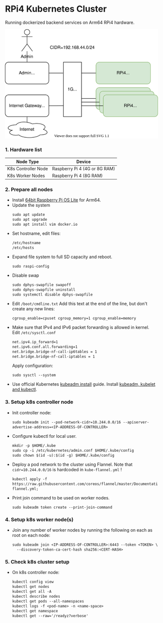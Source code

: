 # RPi4 Kubernetes Cluster 
Running dockerized backend services on Arm64 RPi4 hardware.

![architecture](docs/architecture.svg)

### 1. Hardware list
| Node Type           | Device                        |
|---------------------|-------------------------------|
| K8s Controller Node | Raspberry Pi 4 (4G or 8G RAM) |
| K8s Worker Nodes    | Raspberry Pi 4 (8G RAM)       |

### 2. Prepare all nodes
* Install [64bit Raspberry Pi OS Lite](https://downloads.raspberrypi.org/raspios_lite_arm64/) for Arm64.
* Update the system
  ```
  sudo apt update
  sudo apt upgrade
  sudo apt install vim docker.io 
  ``` 
* Set hostname, edit files:
  ```
  /etc/hostname
  /etc/hosts
  ```
* Expand file system to full SD capacity and reboot.
  ```
  sudo raspi-config
  ```
* Disable swap
  ```
  sudo dphys-swapfile swapoff
  sudo dphys-swapfile uninstall
  sudo systemctl disable dphys-swapfile
  ```
* Edit ``/boot/cmdline.txt`` Add this text at the end of the line, but don't create any new lines:
  ```
  cgroup_enable=cpuset cgroup_memory=1 cgroup_enable=memory
  ```
* Make sure that IPv4 and IPv6 packet forwarding is allowed in kernel. Edit ``/etc/sysctl.conf``
  ```
  net.ipv4.ip_forward=1
  net.ipv6.conf.all.forwarding=1
  net.bridge.bridge-nf-call-ip6tables = 1
  net.bridge.bridge-nf-call-iptables = 1
  ```
  Apply configuration:
  ```
  sudo sysctl --system 
  ```
* Use official Kubernetes [kubeadm install](https://kubernetes.io/docs/setup/production-environment/tools/kubeadm/install-kubeadm/) guide.
  Install [kubeadm, kubelet and kubectl](https://kubernetes.io/docs/setup/production-environment/tools/kubeadm/install-kubeadm/#installing-kubeadm-kubelet-and-kubectl).

### 3. Setup k8s controller node  
* Init controller node:
  ```
  sudo kubeadm init --pod-network-cidr=10.244.0.0/16 --apiserver-advertise-address=<IP-ADDRESS-OF-CONTROLLER> 
  ```
* Configure kubectl for local user.
  ```
  mkdir -p $HOME/.kube
  sudo cp -i /etc/kubernetes/admin.conf $HOME/.kube/config
  sudo chown $(id -u):$(id -g) $HOME/.kube/config
  ```
* Deploy a pod network to the cluster using Flannel. Note that ``cidr=10.244.0.0/16`` is hardcoded in ``kube-flannel.yml`` !
  ```
  kubectl apply -f https://raw.githubusercontent.com/coreos/flannel/master/Documentation/kube-flannel.yml;  
  ```
* Print join command to be used on worker nodes.  
  ```
  sudo kubeadm token create --print-join-command
  ```
  
### 4. Setup k8s worker node(s)  
* Join any number of worker nodes by running the following on each as root on each node:
  ```
  sudo kubeadm join <IP-ADDRESS-OF-CONTROLLER>:6443 --token <TOKEN> \
    --discovery-token-ca-cert-hash sha256:<CERT-HASH> 
  ```
### 5. Check k8s cluster setup 
* On k8s controller node:
  ```
  kubectl config view
  kubectl get nodes
  kubectl get all -A
  kubectl describe nodes
  kubectl get pods --all-namespaces
  kubectl logs -f <pod-name> -n <name-space>
  kubectl get namespace
  kubectl get --raw='/readyz?verbose'
  ```